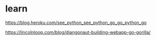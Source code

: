 # learn

https://blog.heroku.com/see_python_see_python_go_go_python_go

https://lincolnloop.com/blog/djangonaut-building-webapp-go-gorilla/
